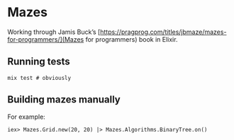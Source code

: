 # Mazes

Working through Jamis Buck’s
[https://pragprog.com/titles/jbmaze/mazes-for-programmers/](Mazes for
programmers) book in Elixir.

## Running tests

    mix test # obviously

## Building mazes manually

For example:

    iex> Mazes.Grid.new(20, 20) |> Mazes.Algorithms.BinaryTree.on()

